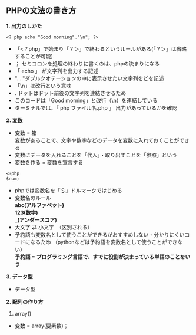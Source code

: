 ## PHPの文法の書き方
**1. 出力のしかた**
```php:tittle
<? php echo "Good morning"."\n"; ?>
```
 - 「<？php」で始まり「？＞」で終わるというルールがある(「？＞」は省略することが可能)
 - ； セミコロンを処理の終わりに書くのは、phpの決まりになる
 - 「 echo 」 が文字列を出力する記述
 - "...."ダブルクオテーションの中に表示させたい文字列をどを記述
 - 「\n」は改行という意味
 - . ドットはドット前後の文字列を連結させるため
 - このコードは「Good morning」と改行（\n）を連結している
 - ターミナルでは、「 php ファイル名.php 」 出力があっているかを確認 

**2. 変数**
- 変数 = 箱<br> 変数があることで、文字や数字などのデータを変数に入れておくことができる
- 変数にデータを入れることを「代入」・取り出すことを「参照」という
- 変数を作る = 変数を宣言する　
```php:tittle
<?php
$num;
```
- phpでは変数名を「＄」ドルマークではじめる　
- 変数名のルール<br> **abc(アルファベット)** <br> **123(数字)** <br> **_(アンダースコア)**
- 大文字 ⇄ 小文字　（区別される）
- 予約語も変数名として使うことができるがおすすめしない・分かりにくいコードになるため
（pythonなどは予約語を変数名として使うことができない）<br> **予約語 = プログラミング言語で、すでに役割が決まっている単語のことをいう**

**3. データ型**
- データ型

**2. 配列の作り方**
 1. array()
 - 変数 = array(要素数)；
 　<br> 
  ```php:tittle
  

